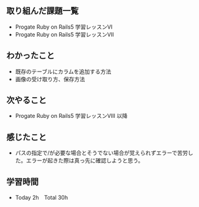 ## 取り組んだ課題一覧  
- Progate Ruby on Rails5 学習レッスンⅥ
- Progate Ruby on Rails5 学習レッスンⅦ
## わかったこと  
- 既存のテーブルにカラムを追加する方法
- 画像の受け取り方、保存方法
## 次やること  
- Progate Ruby on Rails5 学習レッスンⅧ 以降
## 感じたこと  
- パスの指定で/が必要な場合とそうでない場合が覚えられずエラーで苦労した。エラーが起きた際は真っ先に確認しようと思う。
## 学習時間  
- Today 2h　Total 30h
